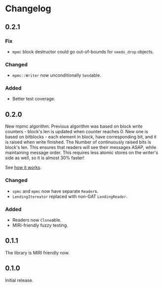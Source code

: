 # Changelog

## 0.2.1
### Fix
- `mpmc` block destructor could go out-of-bounds for `needs_drop` objects.

### Changed
- `mpmc::Writer` now unconditionally `Send`able.

### Added
- Better test coverage.


## 0.2.0

New mpmc algorithm. Previous algorithm was based on block write counters - block's
len is updated when counter reaches 0. New one is based on bitblocks - each element
in block, have corresponding bit, and it is raised when write finished. The Number 
of continuously raised bits is block's len. This ensures that readers will see their
messages ASAP, while maintaining message order. This requires less atomic stores
on the writer's side as well, so it is almost 30% faster!

See [how it works](doc/how_it_works.md#atomic-bitblocks-v020).

### Changed

- `spmc` and `mpmc` now have separate `Reader`s.
- `LendingItereator` replaced with non-GAT `LendingReader`.

### Added

- Readers now `Clone`able.
- MIRI-friendly fuzzy testing. 

## 0.1.1

The library is MIRI friendly now.

## 0.1.0

Initial release.